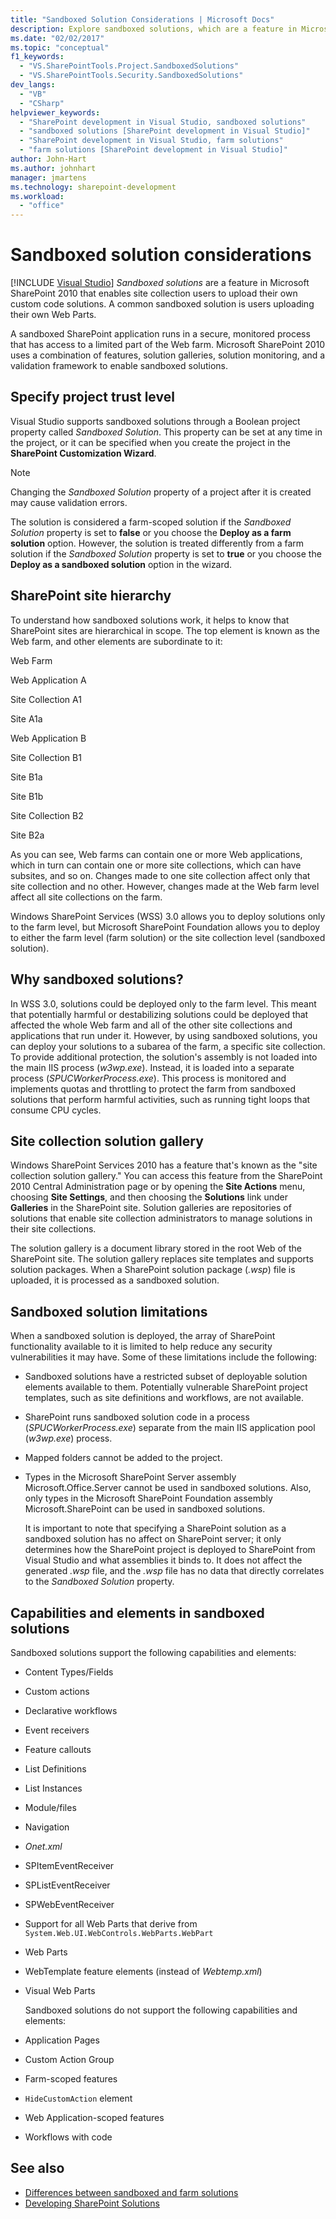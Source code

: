 ```yaml
---
title: "Sandboxed Solution Considerations | Microsoft Docs"
description: Explore sandboxed solutions, which are a feature in Microsoft SharePoint that enables site collection users to upload their own custom code solutions.
ms.date: "02/02/2017"
ms.topic: "conceptual"
f1_keywords:
  - "VS.SharePointTools.Project.SandboxedSolutions"
  - "VS.SharePointTools.Security.SandboxedSolutions"
dev_langs:
  - "VB"
  - "CSharp"
helpviewer_keywords:
  - "SharePoint development in Visual Studio, sandboxed solutions"
  - "sandboxed solutions [SharePoint development in Visual Studio]"
  - "SharePoint development in Visual Studio, farm solutions"
  - "farm solutions [SharePoint development in Visual Studio]"
author: John-Hart
ms.author: johnhart
manager: jmartens
ms.technology: sharepoint-development
ms.workload:
  - "office"
---
```

# Sandboxed solution considerations

 [!INCLUDE [Visual Studio](~/includes/applies-to-version/vs-windows-only.md)]
  *Sandboxed solutions* are a feature in Microsoft SharePoint 2010 that enables site collection users to upload their own custom code solutions. A common sandboxed solution is users uploading their own Web Parts.

 A sandboxed SharePoint application runs in a secure, monitored process that has access to a limited part of the Web farm. Microsoft SharePoint 2010 uses a combination of features, solution galleries, solution monitoring, and a validation framework to enable sandboxed solutions.

## Specify project trust level
 Visual Studio supports sandboxed solutions through a Boolean project property called *Sandboxed Solution*. This property can be set at any time in the project, or it can be specified when you create the project in the **SharePoint Customization Wizard**.

> [!NOTE]
> Changing the *Sandboxed Solution* property of a project after it is created may cause validation errors.

 The solution is considered a farm-scoped solution if the *Sandboxed Solution* property is set to **false** or you choose the **Deploy as a farm solution** option. However, the solution is treated differently from a farm solution if the *Sandboxed Solution* property is set to **true** or you choose the **Deploy as a sandboxed solution** option in the wizard.

## SharePoint site hierarchy
 To understand how sandboxed solutions work, it helps to know that SharePoint sites are hierarchical in scope. The top element is known as the Web farm, and other elements are subordinate to it:

 Web Farm

 Web Application A

 Site Collection A1

 Site A1a

 Web Application B

 Site Collection B1

 Site B1a

 Site B1b

 Site Collection B2

 Site B2a

 As you can see, Web farms can contain one or more Web applications, which in turn can contain one or more site collections, which can have subsites, and so on. Changes made to one site collection affect only that site collection and no other. However, changes made at the Web farm level affect all site collections on the farm.

 Windows SharePoint Services (WSS) 3.0 allows you to deploy solutions only to the farm level, but  Microsoft SharePoint Foundation allows you to deploy to either the farm level (farm solution) or the site collection level (sandboxed solution).

## Why sandboxed solutions?
 In WSS 3.0, solutions could be deployed only to the farm level. This meant that potentially harmful or destabilizing solutions could be deployed that affected the whole Web farm and all of the other site collections and applications that run under it. However, by using sandboxed solutions, you can deploy your solutions to a subarea of the farm, a specific site collection. To provide additional protection, the solution's assembly is not loaded into the main  IIS  process (*w3wp.exe*). Instead, it is loaded into a separate process (*SPUCWorkerProcess.exe*). This process is monitored and implements quotas and throttling to protect the farm from sandboxed solutions that perform harmful activities, such as running tight loops that consume CPU cycles.

## Site collection solution gallery
 Windows SharePoint Services 2010 has a feature that's known as the "site collection solution gallery." You can access this feature from the SharePoint 2010 Central Administration page or by opening the **Site Actions** menu, choosing **Site Settings**, and then choosing the **Solutions** link under  **Galleries** in the SharePoint site. Solution galleries are repositories of solutions that enable site collection administrators to manage solutions in their site collections.

 The solution gallery is a document library stored in the root Web of the SharePoint site. The solution gallery replaces site templates and supports solution packages. When a SharePoint solution package (*.wsp*) file is uploaded, it is processed as a sandboxed solution.

## Sandboxed solution limitations
 When a sandboxed solution is deployed, the array of SharePoint functionality available to it is limited to help reduce any security vulnerabilities it may have. Some of these limitations include the following:

- Sandboxed solutions have a restricted subset of deployable solution elements available to them. Potentially vulnerable SharePoint project templates, such as site definitions and workflows, are not available.

- SharePoint runs sandboxed solution code in a process (*SPUCWorkerProcess.exe*) separate from the main  IIS  application pool (*w3wp.exe*) process.

- Mapped folders cannot be added to the project.

- Types in the  Microsoft SharePoint Server assembly Microsoft.Office.Server cannot be used in sandboxed solutions. Also, only types in the  Microsoft SharePoint Foundation assembly Microsoft.SharePoint can be used in sandboxed solutions.

  It is important to note that specifying a SharePoint solution as a sandboxed solution has no affect on SharePoint server; it only determines how the SharePoint project is deployed to SharePoint from Visual Studio and what assemblies it binds to. It does not affect the generated *.wsp* file, and the *.wsp* file has no data that directly correlates to the *Sandboxed Solution* property.

## Capabilities and elements in sandboxed solutions
 Sandboxed solutions support the following capabilities and elements:

- Content Types/Fields

- Custom actions

- Declarative workflows

- Event receivers

- Feature callouts

- List Definitions

- List Instances

- Module/files

- Navigation

- *Onet.xml*

- SPItemEventReceiver

- SPListEventReceiver

- SPWebEventReceiver

- Support for all Web Parts that derive from `System.Web.UI.WebControls.WebParts.WebPart`

- Web Parts

- WebTemplate feature elements (instead of *Webtemp.xml*)

- Visual Web Parts

  Sandboxed solutions do not support the following capabilities and elements:

- Application Pages

- Custom Action Group

- Farm-scoped features

- `HideCustomAction` element

- Web Application-scoped features

- Workflows with code

## See also
- [Differences between sandboxed and farm solutions](../sharepoint/differences-between-sandboxed-and-farm-solutions.md)
- [Developing SharePoint Solutions](../sharepoint/developing-sharepoint-solutions.md)
